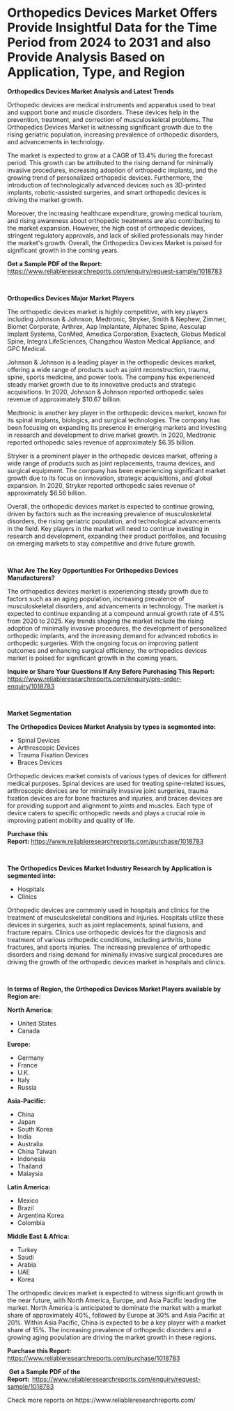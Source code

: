 <p><h1>Orthopedics Devices Market Offers Provide Insightful Data for the Time Period from 2024 to 2031 and also Provide Analysis Based on Application, Type, and Region</h1></p><p><strong>Orthopedics Devices Market Analysis and Latest Trends</strong></p>
<p><p>Orthopedic devices are medical instruments and apparatus used to treat and support bone and muscle disorders. These devices help in the prevention, treatment, and correction of musculoskeletal problems. The Orthopedics Devices Market is witnessing significant growth due to the rising geriatric population, increasing prevalence of orthopedic disorders, and advancements in technology.</p><p>The market is expected to grow at a CAGR of 13.4% during the forecast period. This growth can be attributed to the rising demand for minimally invasive procedures, increasing adoption of orthopedic implants, and the growing trend of personalized orthopedic devices. Furthermore, the introduction of technologically advanced devices such as 3D-printed implants, robotic-assisted surgeries, and smart orthopedic devices is driving the market growth.</p><p>Moreover, the increasing healthcare expenditure, growing medical tourism, and rising awareness about orthopedic treatments are also contributing to the market expansion. However, the high cost of orthopedic devices, stringent regulatory approvals, and lack of skilled professionals may hinder the market's growth. Overall, the Orthopedics Devices Market is poised for significant growth in the coming years.</p></p>
<p><strong>Get a Sample PDF of the Report:&nbsp;</strong> <a href="https://www.reliableresearchreports.com/enquiry/request-sample/1018783">https://www.reliableresearchreports.com/enquiry/request-sample/1018783</a></p>
<p>&nbsp;</p>
<p><strong>Orthopedics Devices Major Market Players</strong></p>
<p><p>The orthopedic devices market is highly competitive, with key players including Johnson & Johnson, Medtronic, Stryker, Smith & Nephew, Zimmer, Biomet Corporate, Arthrex, Aap Implantate, Alphatec Spine, Aesculap Implant Systems, ConMed, Amedica Corporation, Exactech, Globus Medical Spine, Integra LifeSciences, Changzhou Waston Medical Appliance, and GPC Medical.</p><p>Johnson & Johnson is a leading player in the orthopedic devices market, offering a wide range of products such as joint reconstruction, trauma, spine, sports medicine, and power tools. The company has experienced steady market growth due to its innovative products and strategic acquisitions. In 2020, Johnson & Johnson reported orthopedic sales revenue of approximately $10.67 billion.</p><p>Medtronic is another key player in the orthopedic devices market, known for its spinal implants, biologics, and surgical technologies. The company has been focusing on expanding its presence in emerging markets and investing in research and development to drive market growth. In 2020, Medtronic reported orthopedic sales revenue of approximately $6.35 billion.</p><p>Stryker is a prominent player in the orthopedic devices market, offering a wide range of products such as joint replacements, trauma devices, and surgical equipment. The company has been experiencing significant market growth due to its focus on innovation, strategic acquisitions, and global expansion. In 2020, Stryker reported orthopedic sales revenue of approximately $6.56 billion.</p><p>Overall, the orthopedic devices market is expected to continue growing, driven by factors such as the increasing prevalence of musculoskeletal disorders, the rising geriatric population, and technological advancements in the field. Key players in the market will need to continue investing in research and development, expanding their product portfolios, and focusing on emerging markets to stay competitive and drive future growth.</p></p>
<p>&nbsp;</p>
<p><strong>What Are The Key Opportunities For Orthopedics Devices Manufacturers?</strong></p>
<p><p>The orthopedics devices market is experiencing steady growth due to factors such as an aging population, increasing prevalence of musculoskeletal disorders, and advancements in technology. The market is expected to continue expanding at a compound annual growth rate of 4.5% from 2020 to 2025. Key trends shaping the market include the rising adoption of minimally invasive procedures, the development of personalized orthopedic implants, and the increasing demand for advanced robotics in orthopedic surgeries. With the ongoing focus on improving patient outcomes and enhancing surgical efficiency, the orthopedics devices market is poised for significant growth in the coming years.</p></p>
<p><strong>Inquire or Share Your Questions If Any Before Purchasing This Report:</strong> <a href="https://www.reliableresearchreports.com/enquiry/pre-order-enquiry/1018783">https://www.reliableresearchreports.com/enquiry/pre-order-enquiry/1018783</a></p>
<p>&nbsp;</p>
<p><strong>Market Segmentation</strong></p>
<p><strong>The Orthopedics Devices Market Analysis by types is segmented into:</strong></p>
<p><ul><li>Spinal Devices</li><li>Arthroscopic Devices</li><li>Trauma Fixation Devices</li><li>Braces Devices</li></ul></p>
<p><p>Orthopedic devices market consists of various types of devices for different medical purposes. Spinal devices are used for treating spine-related issues, arthroscopic devices are for minimally invasive joint surgeries, trauma fixation devices are for bone fractures and injuries, and braces devices are for providing support and alignment to joints and muscles. Each type of device caters to specific orthopedic needs and plays a crucial role in improving patient mobility and quality of life.</p></p>
<p><strong>Purchase this Report:&nbsp;</strong><a href="https://www.reliableresearchreports.com/purchase/1018783">https://www.reliableresearchreports.com/purchase/1018783</a></p>
<p>&nbsp;</p>
<p><strong>The Orthopedics Devices Market Industry Research by Application is segmented into:</strong></p>
<p><ul><li>Hospitals</li><li>Clinics</li></ul></p>
<p><p>Orthopedic devices are commonly used in hospitals and clinics for the treatment of musculoskeletal conditions and injuries. Hospitals utilize these devices in surgeries, such as joint replacements, spinal fusions, and fracture repairs. Clinics use orthopedic devices for the diagnosis and treatment of various orthopedic conditions, including arthritis, bone fractures, and sports injuries. The increasing prevalence of orthopedic disorders and rising demand for minimally invasive surgical procedures are driving the growth of the orthopedic devices market in hospitals and clinics.</p></p>
<p>&nbsp;</p>
<p><strong>In terms of Region, the Orthopedics Devices Market Players available by Region are:</strong></p>
<p>
    <p> <strong> North America: </strong>
        <ul>
            <li>United States</li>
            <li>Canada</li>
        </ul>
        </p> 
    <p> <strong> Europe: </strong>
        <ul>
            <li>Germany</li>
            <li>France</li>
            <li>U.K.</li>
            <li>Italy</li>
            <li>Russia</li>
        </ul>
        </p> 
    <p> <strong> Asia-Pacific: </strong>
        <ul>
            <li>China</li>
            <li>Japan</li>
            <li>South Korea</li>
            <li>India</li>
            <li>Australia</li>
            <li>China Taiwan</li>
            <li>Indonesia</li>
            <li>Thailand</li>
            <li>Malaysia</li>
        </ul>
        </p> 
    <p> <strong> Latin America: </strong>
        <ul>
            <li>Mexico</li>
            <li>Brazil</li>
            <li>Argentina Korea</li>
            <li>Colombia</li>
        </ul>
        </p> 
    <p> <strong> Middle East & Africa: </strong>
        <ul>
            <li>Turkey</li>
            <li>Saudi</li>
            <li>Arabia</li>
            <li>UAE</li>
            <li>Korea</li>
        </ul>
    </p>
    </p>
<p><p>The orthopedic devices market is expected to witness significant growth in the near future, with North America, Europe, and Asia Pacific leading the market. North America is anticipated to dominate the market with a market share of approximately 40%, followed by Europe at 30% and Asia Pacific at 20%. Within Asia Pacific, China is expected to be a key player with a market share of 15%. The increasing prevalence of orthopedic disorders and a growing aging population are driving the market growth in these regions.</p></p>
<p><strong>Purchase this Report: </strong><a href="https://www.reliableresearchreports.com/purchase/1018783">https://www.reliableresearchreports.com/purchase/1018783</a></p>
<p>&nbsp;<strong>Get a Sample PDF of the Report:&nbsp;&nbsp;</strong><a href="https://www.reliableresearchreports.com/enquiry/request-sample/1018783">https://www.reliableresearchreports.com/enquiry/request-sample/1018783</a></p>
<p><strong></strong></p>
<p>Check more reports on https://www.reliableresearchreports.com/</p>